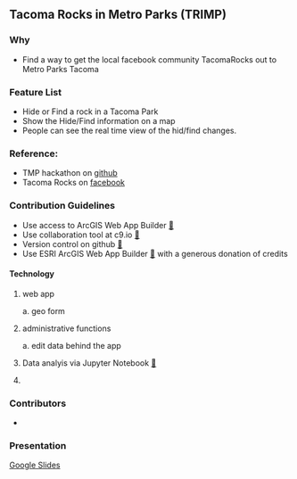 ## Tacoma Rocks in Metro Parks (TRIMP)

### Why
- Find a way to get the local facebook community TacomaRocks out to Metro Parks Tacoma

### Feature List
- Hide or Find a rock in a Tacoma Park
- Show the Hide/Find information on a map
- People can see the real time view of the hid/find changes.

### Reference:
- TMP hackathon on [github](https://github.com/MetroParksTacoma/hackathon)
- Tacoma Rocks on [facebook](https://www.facebook.com/groups/TacomaRocks/) 

### Contribution Guidelines
- Use access to  ArcGIS Web App Builder [:link:](https://developers.arcgis.com/web-appbuilder/)
- Use collaboration tool at c9.io [:link:](https://c9.io)
- Version control on github [:link:](https://github.com/jstopchick/metro-parks-hackathon)
- Use ESRI ArcGIS Web App Builder [:link:](https://developers.arcgis.com/web-appbuilder/) with a generous donation of credits

#### Technology

1. web app 

   a. geo form

2. administrative functions

    a. edit data behind the app 

3. Data analyis via Jupyter Notebook [:link:](https://github.com/jstopchick/metro-parks-hackathon/blob/master/datarocks.ipynb)

4. 


### Contributors
-

### Presentation
[Google Slides](https://docs.google.com/presentation/d/1tqUsA1fp5VMUpYjFfAQNnCgMz5ixqBllQb6Xu22DQCo/edit?usp=sharing)